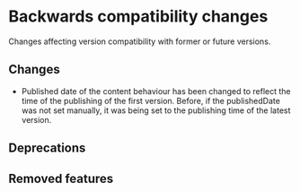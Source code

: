 # Backwards compatibility changes

Changes affecting version compatibility with former or future versions.

## Changes

* Published date of the content behaviour has been changed to reflect the time of the publishing of the first version.
  Before, if the publishedDate was not set manually, it was being set to the publishing time of the latest version.


## Deprecations



## Removed features

